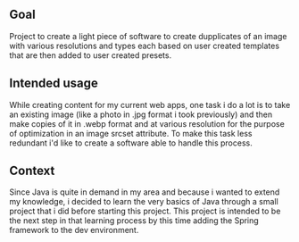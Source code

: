 ## Goal

Project to create a light piece of software to create dupplicates of an image with various resolutions and types each based on user created templates that are then added to user created presets.

## Intended usage

While creating content for my current web apps, one task i do a lot is to take an existing image (like a photo in .jpg format i took previously) and then make copies of it in .webp format and at various resolution for the purpose of optimization in an image srcset attribute.
To make this task less redundant i'd like to create a software able to handle this process.

## Context

Since Java is quite in demand in my area and because i wanted to extend my knowledge, i decided to learn the very basics of Java through a small project that i did before starting this project. This project is intended to be the next step in that learning process by this time adding the Spring framework to the dev environment.